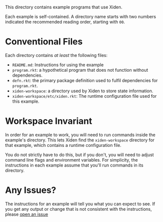 This directory contains example programs that use Xiden.

Each example is self-contained. A directory name starts with two
numbers indicated the recommended reading order, starting with `00`.


# Conventional Files

Each directory contains _at least_ the following files:

* `README.md`: Instructions for using the example
* `program.rkt`: a hypothetical program that does not function without dependencies.
* `defn.rkt`: the primary package definition used to fulfil dependencies for `program.rkt`.
* `xiden-workspace`: a directory used by Xiden to store state information.
* `xiden-workspace/etc/xiden.rkt`: The runtime configuration file used for this example.


# Workspace Invariant

In order for an example to work, you will need to run commands inside
the example's directory. This lets Xiden find the `xiden-workspace`
directory for that example, which contains a runtime configuration
file.

You do not strictly have to do this, but if you don't, you will need
to adjust command line flags and environment variables. For
simplicity, the instructions in each example assume that you'll run
commands in its directory.


# Any Issues?

The instructions for an example will tell you what you can expect to see.
If you get any output or change that is not consistent with the instructions,
please [open an issue][]


[open an issue]: https://github.com/zyrolasting/xiden/issues
